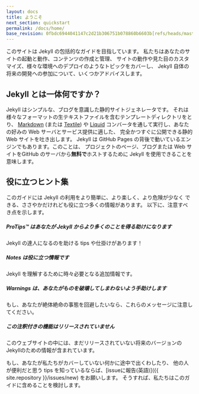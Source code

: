 ```yaml
---
layout: docs
title: ようこそ
next_section: quickstart
permalink: /docs/home/
base_revision: 0fbdc6944041147c2d21b306751b078860b6603b[refs/heads/master]
---
```


<!--original
---
layout: docs
title: Welcome
next_section: quickstart
permalink: /docs/home/
---
-->

このサイトは Jekyll の包括的なガイドを目指しています。
私たちはあなたのサイトの起動と動作、コンテンツの作成と管理、
サイトの動作や見た目のカスタマイズ、様々な環境へのデプロイのようなトピックをカバーし、
Jekyll 自体の将来の開発への参加について、いくつかアドバイスします。

<!--original
This site aims to be a comprehensive guide to Jekyll. We’ll cover topics such
as getting your site up and running, creating and managing your content,
customizing the way your site works and looks, deploying to various
environments, and give you some advice on participating in the future
development of Jekyll itself.
-->

## Jekyll とは一体何ですか？

<!--original
## So what is Jekyll, exactly?
-->

Jekyll はシンプルな、ブログを意識した静的サイトジェネレータです。
それは様々なフォーマットの生テキストファイルを含むテンプレートディレクトリをとり、
[Markdown](http://daringfireball.net/projects/markdown/) (または
[Textile](http://redcloth.org/textile)) や
[Liquid](http://wiki.shopify.com/Liquid)
コンバータを通して実行し、あなたの好みの Web サーバとサービス提供に適した、
完全かつすぐに公開できる静的 Web サイトを吐き出します。
Jekyll は GitHub Pages の背後で動いているエンジンでもあります。このことは、
プロジェクトのページ、ブログまたは Web サイトをGitHub のサーバから**無料で**ホストするために
Jekyll を使用できることを意味します。

<!--original
Jekyll is a simple, blog-aware, static site generator. It takes a template
directory containing raw text files in various formats, runs it through
[Markdown](http://daringfireball.net/projects/markdown/) (or
[Textile](http://redcloth.org/textile)) and
[Liquid](http://wiki.shopify.com/Liquid)
converters, and spits out a complete, ready-to-publish static website suitable
for serving with your favorite web server. Jekyll also happens to be the engine
behind [GitHub Pages](http://pages.github.com), which means you can use Jekyll
to host your project’s page, blog, or website from GitHub’s servers **for
free**.
-->

## 役に立つヒント集

<!--original
## Helpful Hints
-->

このガイドには Jekyll の利用をより簡単に、より楽しく、より危険が少なく
できる、ささやかだけれども役に立つ多くの情報があります。
以下に、注意すべき点を示します。

<!--original
Throughout this guide there are a number of small-but-handy pieces of
information that can make using Jekyll easier, more interesting, and less
hazardous. Here’s what to look out for.
-->

<div class="note">
  <h5>ProTips™ はあなたが Jekyll からより多くのことを得る助けになります</h5>
  <p>Jekyll の達人になるのを助ける tips や仕掛けがあります！</p>
</div>

<!--original
<div class="note">
  <h5>ProTips™ help you get more from Jekyll</h5>
  <p>These are tips and tricks that will help you be a Jekyll wizard!</p>
</div>
-->

<div class="note info">
  <h5>Notes は役に立つ情報です</h5>
  <p>Jekyll を理解するために時々必要となる追加情報です。</p>
</div>

<!--original
<div class="note info">
  <h5>Notes are handy pieces of information</h5>
  <p>These are for the extra tidbits sometimes necessary to understand
     Jekyll.</p>
</div>
-->

<div class="note warning">
  <h5>Warnings は、あなたがものを破壊してしまわないよう手助けします</h5>
  <p>もし、あなたが絶体絶命の事態を回避したいなら、これらのメッセージに注意してください。</p>
</div>

<!--original
<div class="note warning">
  <h5>Warnings help you not blow things up</h5>
  <p>Be aware of these messages if you wish to avoid certain death.</p>
</div>
-->

<div class="note unreleased">
  <h5>この注釈付きの機能はリリースされていません</h5>
  <p>このウェブサイトの中には、まだリリースされていない将来のバージョンのJekyllのための情報が含まれています。</p>
</div>

<!--original
<div class="note unreleased">
  <h5>You'll see this by a feature that hasn't been released</h5>
  <p>Some pieces of this website are for future versions of Jekyll that
    are not yet released.</p>
</div>
-->

もし、あなたが私たちがカバーしていない何かに途中で出くわしたり、
他の人が便利だと思う tips を知っているならば、[issueに報告(英語)]({{ site.repository }}/issues/new) をお願いします。
そうすれば、私たちはこのガイドに含めることを検討します。

<!--original
If you come across anything along the way that we haven’t covered, or if you
know of a tip you think others would find handy, please [file an
issue]({{ site.repository }}/issues/new) and we’ll see about
including it in this guide.
-->
